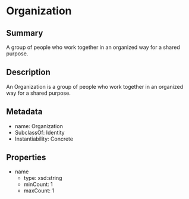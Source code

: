 # Organization

## Summary

A group of people who work together in an organized way for a shared purpose.

## Description

An Organization is a group of people who work together in an organized way for a shared purpose.

## Metadata

- name: Organization
- SubclassOf: Identity
- Instantiability: Concrete

## Properties

- name
  - type: xsd:string
  - minCount: 1
  - maxCount: 1

